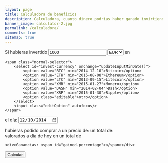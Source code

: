 ```yaml
---
layout: page
title: Calculadora de beneficios
description: Calculadora, cuanto dinero podrías haber ganado invirtiendo en Bitcoin u otras criptomonedas a tiempo
banner_image: calculator-2.jpg
permalink: /calculadora/
comments: true
sitemap: true
---
```


<div>
	Si hubieras invertido 
	<input id="invest-quantity" type="number" value="1000">
	<select id="invest-fiat">
		<option>EUR</option>
		<option>USD</option>
	</select> en 

	<span class="normal-selector">
		<select id="invest-currency" onchange="updateInputMinDate()">
			<option value="BTC" min="2014-12-10">Bitcoin</option>
			<option value="ETH" min="2015-08-08">Ethereum</option>
			<option value="LTC" min="2013-09-15">Litecoin</option>
			<option value="XMR" min="2015-01-27">Monero</option>
			<option value="DASH" min="2014-02-04">Dash</option>
			<option value="XRP" min="2015-01-30">Ripple</option>
			<option class="editable">otro</option>
		</select>
		<input class="editOption" autofocus/>
	</span>
</div>

<!-- datalists are not yet supported by safari, maybe if we can check whether its supported and load it only then https://stackoverflow.com/questions/7048102/check-if-html-element-is-supported , if we detect that datalists are not supported we display the one above --> 
<!-- <span class="datalist-selector">
	<input type="text" list="cryptocurrency" id="invest-currency" placeholder="Selecciona" onfocus="$('#invest-currency').val('')"/>
	<datalist id="cryptocurrency">
		<option value="BTC" min="2014-12-10">Bitcoin</option>
		<option value="ETH" min="2015-08-08">Ethereum</option>
		<option value="LTC" min="2013-09-15">Litecoin</option>
		<option value="XMR" min="2015-01-27">Monero</option>
		<option value="DASH" min="2014-02-04">Dash</option>
		<option value="XRP" min="2015-01-30">Ripple</option>
	</datalist>
</span> -->

el día:
<input id="invest-date" type="date" value="2014-12-10" min="2011-08-27">

<div id="calculator-results">
	hubieras podido comprar a un precio de:
	<span id="old-price"></span>
	un total de:
	<div>
		<span id="number-tokens"></span> 
		<span id="token"></span>
		valorados a día de hoy en un total de
		<span id="valued-amount"></span></div>

	<div>Ganancias: <span id="gained-percentage"></span></div>

</div>

<button onclick="calculateEarnings()">Calcular</button>

<script src="{{ site.baseurl }}/js/plugins.js?{{site.time | date: '%s%N'}}"></script>
<script defer src="{{ site.baseurl }}/js/calculator.js"></script>